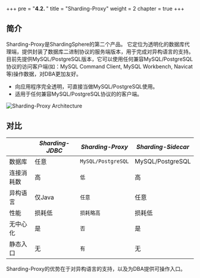 +++
pre = "<b>4.2. </b>"
title = "Sharding-Proxy"
weight = 2
chapter = true
+++

## 简介

Sharding-Proxy是ShardingSphere的第二个产品。
它定位为透明化的数据库代理端，提供封装了数据库二进制协议的服务端版本，用于完成对异构语言的支持。
目前先提供MySQL/PostgreSQL版本，它可以使用任何兼容MySQL/PostgreSQL协议的访问客户端(如：MySQL Command Client, MySQL Workbench, Navicat等)操作数据，对DBA更加友好。

* 向应用程序完全透明，可直接当做MySQL/PostgreSQL使用。
* 适用于任何兼容MySQL/PostgreSQL协议的的客户端。

![Sharding-Proxy Architecture](https://shardingsphere.apache.org/document/current/img/sharding-proxy-brief_v2.png)

## 对比

|           | *Sharding-JDBC* | *Sharding-Proxy*  | *Sharding-Sidecar* |
| --------- | --------------- | ----------------- | ------------------ |
| 数据库     | 任意            | `MySQL/PostgreSQL`| MySQL/PostgreSQL    |
| 连接消耗数 | 高              | `低`               | 高                  |
| 异构语言   | 仅Java          | `任意`             | 任意                |
| 性能       | 损耗低          | `损耗略高`          | 损耗低              |
| 无中心化   | 是              | `否`               | 是                  |
| 静态入口   | 无              | `有`               | 无                  |

Sharding-Proxy的优势在于对异构语言的支持，以及为DBA提供可操作入口。

